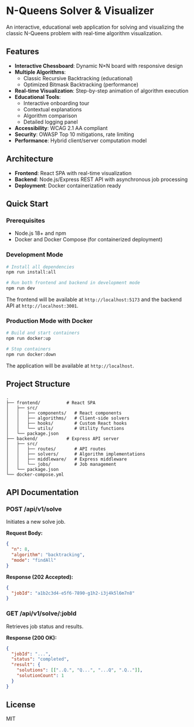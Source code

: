 # N-Queens Solver & Visualizer

An interactive, educational web application for solving and visualizing the classic N-Queens problem with real-time algorithm visualization.

## Features

- **Interactive Chessboard**: Dynamic N×N board with responsive design
- **Multiple Algorithms**: 
  - Classic Recursive Backtracking (educational)
  - Optimized Bitmask Backtracking (performance)
- **Real-time Visualization**: Step-by-step animation of algorithm execution
- **Educational Tools**: 
  - Interactive onboarding tour
  - Contextual explanations
  - Algorithm comparison
  - Detailed logging panel
- **Accessibility**: WCAG 2.1 AA compliant
- **Security**: OWASP Top 10 mitigations, rate limiting
- **Performance**: Hybrid client/server computation model

## Architecture

- **Frontend**: React SPA with real-time visualization
- **Backend**: Node.js/Express REST API with asynchronous job processing
- **Deployment**: Docker containerization ready

## Quick Start

### Prerequisites

- Node.js 18+ and npm
- Docker and Docker Compose (for containerized deployment)

### Development Mode

```bash
# Install all dependencies
npm run install:all

# Run both frontend and backend in development mode
npm run dev
```

The frontend will be available at `http://localhost:5173` and the backend API at `http://localhost:3001`.

### Production Mode with Docker

```bash
# Build and start containers
npm run docker:up

# Stop containers
npm run docker:down
```

The application will be available at `http://localhost`.

## Project Structure

```
.
├── frontend/          # React SPA
│   ├── src/
│   │   ├── components/   # React components
│   │   ├── algorithms/   # Client-side solvers
│   │   ├── hooks/        # Custom React hooks
│   │   └── utils/        # Utility functions
│   └── package.json
├── backend/           # Express API server
│   ├── src/
│   │   ├── routes/       # API routes
│   │   ├── solvers/      # Algorithm implementations
│   │   ├── middleware/   # Express middleware
│   │   └── jobs/         # Job management
│   └── package.json
└── docker-compose.yml
```

## API Documentation

### POST /api/v1/solve
Initiates a new solve job.

**Request Body:**
```json
{
  "n": 8,
  "algorithm": "backtracking",
  "mode": "findAll"
}
```

**Response (202 Accepted):**
```json
{
  "jobId": "a1b2c3d4-e5f6-7890-g1h2-i3j4k5l6m7n8"
}
```

### GET /api/v1/solve/:jobId
Retrieves job status and results.

**Response (200 OK):**
```json
{
  "jobId": "...",
  "status": "completed",
  "result": {
    "solutions": [["..Q.", "Q...", "...Q", ".Q.."]],
    "solutionCount": 1
  }
}
```

## License

MIT
